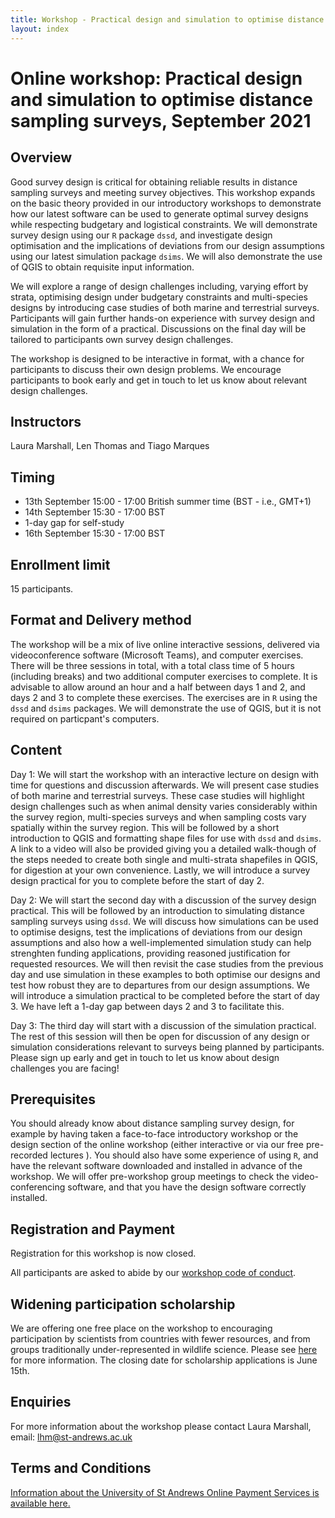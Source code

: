 ```yaml
---
title: Workshop - Practical design and simulation to optimise distance sampling surveys
layout: index
---
```


# Online workshop: Practical design and simulation to optimise distance sampling surveys, September 2021

## Overview

Good survey design is critical for obtaining reliable results in distance sampling surveys and meeting survey objectives. This workshop expands on the basic theory provided in our introductory workshops to demonstrate how our latest software can be used to generate optimal survey designs while respecting budgetary and logistical constraints. We will demonstrate survey design using our `R` package `dssd`, and investigate design optimisation and the implications of deviations from our design assumptions using our latest simulation package `dsims`. We will also demonstrate the use of QGIS to obtain requisite input information.

We will explore a range of design challenges including, varying effort by strata, optimising design under budgetary constraints and multi-species designs by introducing case studies of both marine and terrestrial surveys. Participants will gain further hands-on experience with survey design and simulation in the form of a practical. Discussions on the final day will be tailored to participants own survey design challenges.

The workshop is designed to be interactive in format, with a chance for participants to discuss their own design problems. We encourage participants to book early and get in touch to let us know about relevant design challenges. 


## Instructors

Laura Marshall, Len Thomas and Tiago Marques

## Timing

* 13th September 15:00 - 17:00 British summer time (BST - i.e., GMT+1)
* 14th September 15:30 - 17:00 BST
* 1-day gap for self-study
* 16th September 15:30 - 17:00 BST 

## Enrollment limit

15 participants.

## Format and Delivery method

The workshop will be a mix of live online interactive sessions, delivered via videoconference software (Microsoft Teams), and computer exercises. There will be three sessions in total, with a total class time of 5 hours (including breaks) and two additional computer exercises to complete. It is advisable to allow around an hour and a half between days 1 and 2, and days 2 and 3 to complete these exercises. The exercises are in `R` using the `dssd` and `dsims` packages.  We will demonstrate the use of QGIS, but it is not required on particpant's computers.

## Content

Day 1: We will start the workshop with an interactive lecture on design with time for questions and discussion afterwards. We will present case studies of both marine and terrestrial surveys. These case studies will highlight design challenges such as when animal density varies considerably within the survey region, multi-species surveys and when sampling costs vary spatially within the survey region. This will be followed by a short introduction to QGIS and formatting shape files for use with `dssd` and `dsims`. A link to a video will also be provided giving you a detailed walk-though of the steps needed to create both single and multi-strata shapefiles in QGIS, for digestion at your own convenience. Lastly, we will introduce a survey design practical for you to complete before the start of day 2.

Day 2: We will start the second day with a discussion of the survey design practical. This will be followed by an introduction to simulating distance sampling surveys using `dssd`. We will discuss how simulations can be used to optimise designs, test the implications of deviations from our design assumptions and also how a well-implemented simulation study can help strenghten funding applications, providing reasoned justification for requested resources. We will then revisit the case studies from the previous day and use simulation in these examples to both optimise our designs and test how robust they are to departures from our design assumptions. We will introduce a simulation practical to be completed before the start of day 3.  We have left a 1-day gap between days 2 and 3 to facilitate this. 

Day 3: The third day will start with a discussion of the simulation practical. The rest of this session will then be open for discussion of any design or simulation considerations relevant to surveys being planned by participants. Please sign up early and get in touch to let us know about design challenges you are facing!

## Prerequisites

You should already know about distance sampling survey design, for example by having taken a face-to-face introductory workshop or the design section of the online workshop (either interactive or via our free pre-recorded lectures ). You should also have some experience of using `R`, and have the relevant software downloaded and installed in advance of the workshop. We will offer pre-workshop group meetings to check the video-conferencing software, and that you have the design software correctly installed.

## Registration and Payment

Registration for this workshop is now closed.

<!-- The Registration Fee is 175.00 GBP

Registration and payment is via the online store at the University of St Andrews. To register and pay, please follow [this link](https://onlineshop.st-andrews.ac.uk/conferences-and-events/events/creem/online-workshop-a-practical-guide-to-distance-sampling-survey-design-simulation-13th16th-sept-21) and click on the Book Event button.  

Once you have registered, we will contact you to collect some follow-up information.

Registration will close when the workshop fills, or on August 7th at the latest to allow us to run tests with participants on the video-conference system.-->

All participants are asked to abide by our [workshop code of conduct](code-of-conduct).

## Widening participation scholarship

We are offering one free place on the workshop to encouraging participation by scientists from countries with fewer resources, and from groups traditionally under-represented in wildlife science.  Please see [here](widening-participation) for more information.  The closing date for scholarship applications is June 15th.

## Enquiries

For more information about the workshop please contact Laura Marshall, email: [lhm@st-andrews.ac.uk](mailto:lhm@st-andrews.ac.uk)

## Terms and Conditions
[Information about the University of St Andrews Online Payment Services is available here.](https://onlineshop.st-andrews.ac.uk/help/terms-and-conditions)
